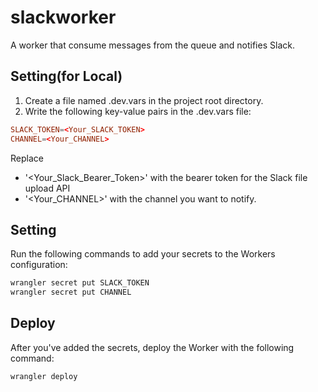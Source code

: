 # slackworker

A worker that consume messages from the queue and notifies Slack. 

## Setting(for Local)
1. Create a file named .dev.vars in the project root directory.
2. Write the following key-value pairs in the .dev.vars file:
  ```toml
  SLACK_TOKEN=<Your_SLACK_TOKEN>
  CHANNEL=<Your_CHANNEL>
  ```

Replace 
- '<Your_Slack_Bearer_Token>' with the bearer token for the Slack file upload API
- '<Your_CHANNEL>' with the channel you want to notify.

## Setting
Run the following commands to add your secrets to the Workers configuration:
```bash
wrangler secret put SLACK_TOKEN
wrangler secret put CHANNEL
```

## Deploy
After you've added the secrets, deploy the Worker with the following command:
```bash
wrangler deploy
```


